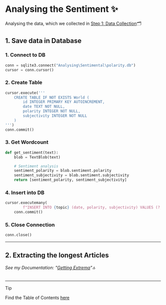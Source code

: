 # Analysing the Sentiment ✨

Analysing the data, which we collected in [Step 1: Data Collection](../data-collection/)🗂️

## 1. Save data in Database

### 1. **Connect** to DB

```python
conn = sqlite3.connect("Analysing\Sentimental\polarity.db")
cursor = conn.cursor()
```

### 2. **Create** Table

```python
cursor.execute('''
    CREATE TABLE IF NOT EXISTS World (
        id INTEGER PRIMARY KEY AUTOINCREMENT,
        date TEXT NOT NULL,
        polarity INTEGER NOT NULL,
        subjectivity INTEGER NOT NULL
    )
''')
conn.commit()
```

### 3. Get **Wordcount**

```python
def get_sentiment(text):
    blob = TextBlob(text)

    # Sentiment analysis
    sentiment_polarity = blob.sentiment.polarity
    sentiment_subjectivity = blob.sentiment.subjectivity
    return [sentiment_polarity, sentiment_subjectivity]
```

### 4. **Insert** into DB

```python
cursor.executemany(
        f"INSERT INTO {topic} (date, polarity, subjectivity) VALUES (?, ?, ?)", data)
    conn.commit()
```

### 5. Close Connection

```python
conn.close()
```

---

## 2. Extracting the longest Articles

###### See my Documentation: "[Getting Extrema](../Extrema_Documentation/)"🔝

---

> [!TIP]
> Find the Table of Contents [here](https://github.com/AdminL3/Jugend-Forscht/blob/main/Table_of_contents.md)
